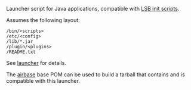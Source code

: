 Launcher script for Java applications, compatible with
[LSB init scripts](http://refspecs.linuxbase.org/LSB_4.1.0/LSB-Core-generic/LSB-Core-generic/iniscrptact.html).

Assumes the following layout:

    /bin/<scripts>
    /etc/<config>
    /lib/*.jar
    /plugin/<plugins>
    /README.txt

See [launcher](src/main/resources/launcher) for details.

The [airbase](https://github.com/airlift/airbase) base POM can be used to
build a tarball that contains and is compatible with this launcher.
